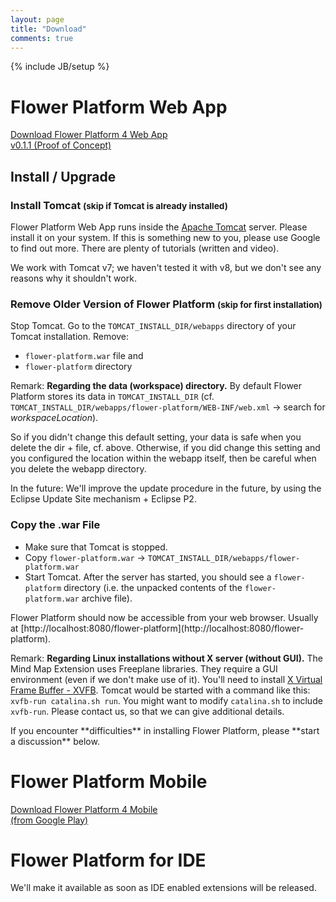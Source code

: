 ```yaml
---
layout: page
title: "Download"
comments: true
---
```


{% include JB/setup %}

# Flower Platform Web App

<p><a class="btn btn-success" href="https://github.com/flower-platform/flower-platform-4/releases/download/2014-05-16-v0.1.1/flower-platform.war">Download Flower Platform 4 Web App<br>v0.1.1 (Proof of Concept)</a></p>

## Install / Upgrade

### Install Tomcat <small>(skip if Tomcat is already installed)</small>

Flower Platform Web App runs inside the [Apache Tomcat](http://tomcat.apache.org/) server. Please install it on your system. If this is something new to you, please use Google to find out more. There are plenty of tutorials (written and video).

We work with Tomcat v7; we haven't tested it with v8, but we don't see any reasons why it shouldn't work.

### Remove Older Version of Flower Platform <small>(skip for first installation)</small>

Stop Tomcat. Go to the ``TOMCAT_INSTALL_DIR/webapps`` directory of your Tomcat installation. Remove:

* ``flower-platform.war`` file and
* ``flower-platform`` directory

<span class="label label-primary">Remark:</span> **Regarding the data (workspace) directory.** By default Flower Platform stores its data in ``TOMCAT_INSTALL_DIR`` (cf. ``TOMCAT_INSTALL_DIR/webapps/flower-platform/WEB-INF/web.xml`` -> search for *workspaceLocation*). 

So if you didn't change this default setting, your data is safe when you delete the dir + file, cf. above. Otherwise, if you did change this setting and you configured the location within the webapp itself, then be careful when you delete the webapp directory.

<span class="label label-warning">In the future:</span> We'll improve the update procedure in the future, by using the Eclipse Update Site mechanism + Eclipse P2.

### Copy the .war File

* Make sure that Tomcat is stopped. 
* Copy ``flower-platform.war`` -> ``TOMCAT_INSTALL_DIR/webapps/flower-platform.war``
* Start Tomcat. After the server has started, you should see a ``flower-platform`` directory (i.e. the unpacked contents of the ``flower-platform.war`` archive file).

<p markdown="1" class="text-success">Flower Platform should now be accessible from your web browser. Usually at [http://localhost:8080/flower-platform](http://localhost:8080/flower-platform).</p>

<span class="label label-primary">Remark:</span> **Regarding Linux installations without X server (without GUI).** The Mind Map Extension uses Freeplane libraries. They require a GUI environment (even if we don't make use of it). You'll need to install [X Virtual Frame Buffer - XVFB](http://en.wikipedia.org/wiki/Xvfb). Tomcat would be started with a command like this: ``xvfb-run catalina.sh run``. You might want to modify ``catalina.sh`` to include ``xvfb-run``. Please contact us, so that we can give additional details.

<div markdown="1" class="alert alert-info">
If you encounter **difficulties** in installing Flower Platform, please **start a discussion** below.
</div>

# Flower Platform Mobile

<p><a class="btn btn-success" href="https://play.google.com/store/apps/details?id=air.org.flowerplatform">Download Flower Platform 4 Mobile<br>(from Google Play)</a></p>

# Flower Platform for IDE

We'll make it available as soon as IDE enabled extensions will be released. 
